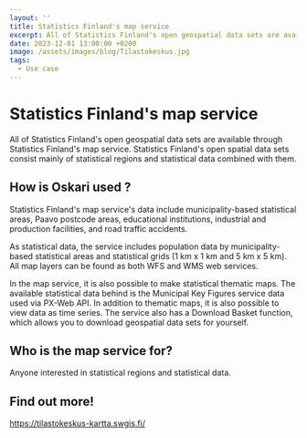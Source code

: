 ```yaml
---
layout: ''
title: Statistics Finland's map service
excerpt: All of Statistics Finland's open geospatial data sets are available through Statistics Finland's map service. Statistics Finland's open spatial data sets consist mainly of statistical regions and statistical data combined with them.
date: 2023-12-01 13:00:00 +0200
image: /assets/images/blog/Tilastokeskus.jpg
tags:
  - Use case
---
```


# Statistics Finland's map service

All of Statistics Finland's open geospatial data sets are available through Statistics Finland's map service. Statistics Finland's open spatial data sets consist mainly of statistical regions and statistical data combined with them.

## How is Oskari used ?

Statistics Finland's map service's data include municipality-based statistical areas, Paavo postcode areas, educational institutions, industrial and production facilities, and road traffic accidents.

As statistical data, the service includes population data by municipality-based statistical areas and statistical grids (1 km x 1 km and 5 km x 5 km). All map layers can be found as both WFS and WMS web services.

In the map service, it is also possible to make statistical thematic maps. The available statistical data behind is the Municipal Key Figures service data used via PX-Web API. In addition to thematic maps, it is also possible to view data as time series. The service also has a Download Basket function, which allows you to download geospatial data sets for yourself.

## Who is the map service for?

Anyone interested in statistical regions and statistical data.

## Find out more!

<https://tilastokeskus-kartta.swgis.fi/>
